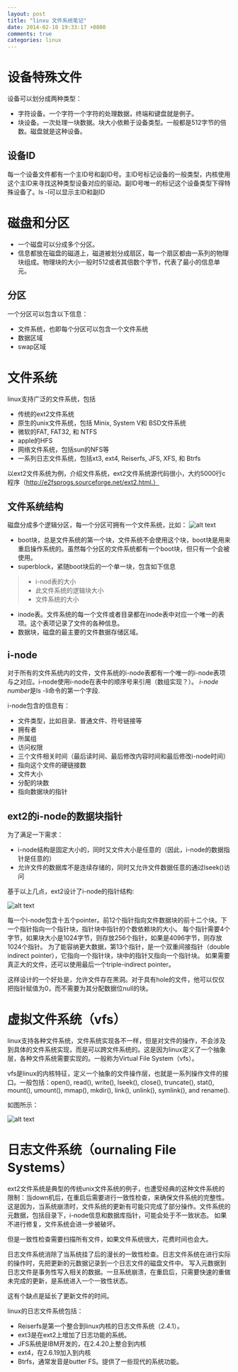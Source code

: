 ```yaml
---
layout: post
title: "linxu 文件系统笔记"
date: 2014-02-10 19:33:17 +0800
comments: true
categories: linux
---
```


[14-1]: /images/assets/Figure14-1.png "layout of disk partitions and a file system"
[14-2]: /images/assets/Figure14-2.png "Structure of file blocks for a file in an ext2 file system"
[14-3]: /images/assets/Figure14-3.png "he virtual file system"


# 设备特殊文件

设备可以划分成两种类型：

* 字符设备。一个字符一个字符的处理数据，终端和键盘就是例子。
* 块设备。一次处理一块数据。块大小依赖于设备类型。一般都是512字节的倍数。磁盘就是这种设备。

## 设备ID
每一个设备文件都有一个主ID号和副ID号。主ID号标记设备的一般类型，内核使用这个主ID来寻找这种类型设备对应的驱动。副ID号唯一的标记这个设备类型下得特殊设备了。ls -l可以显示主ID和副ID

# 磁盘和分区

* 一个磁盘可以分成多个分区。
* 信息都放在磁盘的磁道上，磁道被划分成扇区，每一个扇区都由一系列的物理块组成。物理块的大小一般时512或者其倍数个字节，代表了最小的信息单元。

## 分区

一个分区可以包含以下信息：

* 文件系统，也即每个分区可以包含一个文件系统
* 数据区域
* swap区域

# 文件系统

linux支持广泛的文件系统，包括
* 传统的ext2文件系统
* 原生的unix文件系统，包括 Minix, System V和 BSD文件系统
* 微软的FAT, FAT32, 和 NTFS
* apple的HFS
* 网络文件系统，包括sun的NFS等
* 一系列日志文件系统，包括xt3, ext4, Reiserfs, JFS, XFS, 和 Btrfs


以ext2文件系统为例，介绍文件系统，ext2文件系统源代码很小，大约5000行c程序（http://e2fsprogs.sourceforge.net/ext2.html.）

## 文件系统结构

磁盘分成多个逻辑分区，每一个分区可拥有一个文件系统，比如：
![alt text][14-1]

* boot块，总是文件系统的第一个块，文件系统不会使用这个块，boot块是用来重启操作系统的。虽然每个分区的文件系统都有一个boot块，但只有一个会被使用。
* superblock，紧随boot块后的一个单一块，包含如下信息
>* i-nod表的大小
>* 此文件系统的逻辑块大小
>* 文件系统的大小

* inode表。文件系统的每一个文件或者目录都在inode表中对应一个唯一的表项。这个表项记录了文件的各种信息。
* 数据块，磁盘的最主要的文件数据存储区域。

## i-node

对于所有的文件系统内的文件，文件系统的i-node表都有一个唯一的i-node表项与之对应。i-node使用i-node在表中的顺序号来引用（数组实现？）。
*i-node number*是ls -li命令的第一个字段.

i-node包含的信息有：

* 文件类型，比如目录、普通文件、符号链接等
* 拥有者
* 所属组
* 访问权限
* 三个文件相关时间（最后读时间、最后修改内容时间和最后修改i-node时间）
* 指向这个文件的硬链接数
* 文件大小
* 分配的块数
* 指向数据块的指针

## ext2的i-node的数据块指针

为了满足一下需求：

* i-node结构是固定大小的，同时又文件大小是任意的（因此，i-node的数据指针是任意的）
* 允许文件的数据库不是连续存储的，同时又允许文件数据任意的通过lseek()访问

基于以上几点，ext2设计了i-node的指针结构:

![alt text][14-2]


每一个i-node包含十五个pointer。前12个指针指向文件数据块的前十二个块。下一个指针指向一个指针块，指针块中指针的个数依赖块的大小。
每个指针需要4个字节，如果块大小是1024字节，则存放256个指针，如果是4096字节，则存放1024个指针。
为了能容纳更大数据，第13个指针，是一个双重间接指针（double indirect pointer），它指向一个指针块，块中的指针又指向一个指针块。
如果需要真正大的文件，还可以使用最后一个triple-indirect pointer。

这样设计的一个好处是，允许文件存在黑洞。对于具有hole的文件，他可以仅仅把指针赋值为0，而不需要为其分配数据位null的块。

# 虚拟文件系统（vfs）

linux支持各种文件系统，文件系统实现各不一样，但是对文件的操作，不会涉及到具体的文件系统实现，而是可以跨文件系统的。这是因为linux定义了一个抽象层，各种文件系统需要实现的。一般称为Virtual File System（vfs）。

vfs是linux的内核特征，定义一个抽象的文件操作层，也就是一系列操作文件的接口。一般包括：open(), read(), write(), lseek(), close(), truncate(), stat(), mount(), umount(), mmap(), mkdir(), link(), unlink(), symlink(), and rename().

如图所示：

![alt text][14-3]

# 日志文件系统（ournaling File Systems）

ext2文件系统是典型的传统unix文件系统的例子，也遭受经典的这种文件系统的限制：当down机后，在重启后需要进行一致性检查，来确保文件系统的完整性。这是因为，当系统崩溃时，文件系统的更新有可能只完成了部分操作。文件系统的元数据，包括目录下，i-node信息和数据库指针，可能会处于不一致状态。
如果不进行修复，文件系统会进一步被破坏。

但是一致性检查需要扫描所有文件，如果文件系统很大，花费时间也会大。

日志文件系统消除了当系统挂了后的漫长的一致性检查。日志文件系统在进行实际的操作时，先把更新的元数据记录到一个日志文件的磁盘文件中。
写入元数据到日志文件是事务性写入相关的数据。一旦系统崩溃，在重启后，只需要快速的重做未完成的更新，是系统进入一个一致性状态。

这有个缺点是延长了更新文件的时间。

linux的日志文件系统包括：

* Reiserfs是第一个整合到linux内核的日志文件系统（2.4.1）。
* ext3是在ext2上增加了日志功能的系统。
* JFS系统是IBM开发的，在2.4.20上整合到内核
* ext4，在2.6.19加入到内核
* Btrfs，通常发音是butter FS。提供了一些现代的系统功能。